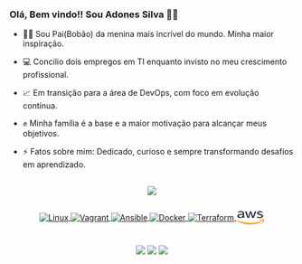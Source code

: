 ### Olá, Bem vindo!! Sou Adones Silva 👋🤖

- 👧🏽 Sou Pai(Bobão) da menina mais incrível do mundo. Minha maior inspiração.
- 💻 Concilio dois empregos em TI enquanto invisto no meu crescimento profissional.
- 📈 Em transição para a área de DevOps, com foco em evolução contínua.
- ✊ Minha família é a base e a maior motivação para alcançar meus objetivos.
- ⚡ Fatos sobre mim: Dedicado, curioso e sempre transformando desafios em aprendizado.

  ##

<div align="center">
  <a href="https://github.com/Dontech23">
  <!--<img height="155em" src="https://github-readme-stats.vercel.app/api?username=Dontech23&show_icons=true&theme=onedark&include_all_commits=true&count_private=true"/>-->
  <img height="155em" src="https://github-readme-stats.vercel.app/api/top-langs/?username=Dontech23&layout=compact&langs_count=7&theme=onedark"/>
  </div>
  <div style="display: inline_block" align="center"><br>
  <img align="center" alt="Linux" height="40" width="50" src="https://cdn.jsdelivr.net/gh/devicons/devicon/icons/linux/linux-original.svg">
  <img align="center" alt="Vagrant" height="40" width="50" src="https://cdn.jsdelivr.net/gh/devicons/devicon/icons/vagrant/vagrant-original.svg">
  <img align="center" alt="Ansible" height="40" width="50" src="https://cdn.jsdelivr.net/gh/devicons/devicon/icons/ansible/ansible-original.svg">
  <img align="center" alt="Docker" height="50" width="60" src="https://cdn.jsdelivr.net/gh/devicons/devicon/icons/docker/docker-original.svg">
  <img align="center" alt="Terraform" height="40" width="50" src="https://cdn.jsdelivr.net/gh/devicons/devicon/icons/terraform/terraform-original.svg">
  <img align="center" alt="AWS" height="40" width="50" src="https://github.com/devicons/devicon/blob/v2.17.0/icons/amazonwebservices/amazonwebservices-original-wordmark.svg">
  <!-- <img align="center" alt="Docker" height="40" width="50" src="https://cdn.jsdelivr.net/gh/devicons/devicon/icons/docker/docker-original-wordmark.svg">
  <img align="center" alt="Terraform" height="40" width="50" src="https://cdn.jsdelivr.net/gh/devicons/devicon/icons/terraform/terraform-original-wordmark.svg">
  <img align="center" alt="AWS" height="40" width="50" src="https://github.com/devicons/devicon/blob/v2.17.0/icons/amazonwebservices/amazonwebservices-original-wordmark.svg"> -->
 
</div>

  ##
 
<div align="center"> 
  <a href="https://www.instagram.com/adonesslv/" target="_blank"><img src="https://img.shields.io/badge/-Instagram-%23E4405F?style=for-the-badge&logo=instagram&logoColor=white" target="_blank"></a>
  <a href = "mailto:adoness1@gmail.com"><img src="https://img.shields.io/badge/-Gmail-%23333?style=for-the-badge&logo=gmail&logoColor=white" target="_blank"></a>
  <a href="https://www.linkedin.com/in/adonesti/" target="_blank"><img src="https://img.shields.io/badge/-LinkedIn-%230077B5?style=for-the-badge&logo=linkedin&logoColor=white" target="_blank"></a> 
 
 <!-- ![Snake animation](https://github.com/rafaballerini/rafaballerini/blob/output/github-contribution-grid-snake.svg) -->
 
</div>
